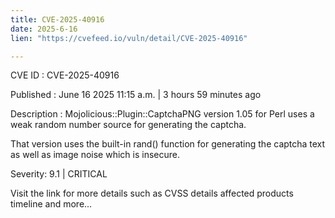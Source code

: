 ```yaml
---
title: CVE-2025-40916
date: 2025-6-16
lien: "https://cvefeed.io/vuln/detail/CVE-2025-40916"

---
```


CVE ID : CVE-2025-40916

Published :  June 16
2025
11:15 a.m. | 3 hours
59 minutes ago

Description : Mojolicious::Plugin::CaptchaPNG version 1.05 for Perl uses a weak random number source for generating the captcha.

That version uses the built-in rand() function for generating the captcha text as well as image noise
which is insecure.

Severity: 9.1 | CRITICAL

Visit the link for more details
such as CVSS details
affected products
timeline
and more...
